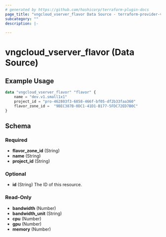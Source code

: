 ```yaml
---
# generated by https://github.com/hashicorp/terraform-plugin-docs
page_title: "vngcloud_vserver_flavor Data Source - terraform-provider-vngcloud"
subcategory: ""
description: |-
  
---
```


# vngcloud_vserver_flavor (Data Source)



## Example Usage

```terraform
data "vngcloud_vserver_flavor" "flavor" {
    name = "dev.v1.small1x1"
    project_id = "pro-462803f3-6858-466f-bf05-df2b33faa360"
    flavor_zone_id =  "9BEC387B-0DC1-41D1-B177-5FDC72ED7B0C"
}
```

<!-- schema generated by tfplugindocs -->
## Schema

### Required

- **flavor_zone_id** (String)
- **name** (String)
- **project_id** (String)

### Optional

- **id** (String) The ID of this resource.

### Read-Only

- **bandwidth** (Number)
- **bandwidth_unit** (String)
- **cpu** (Number)
- **gpu** (Number)
- **memory** (Number)


